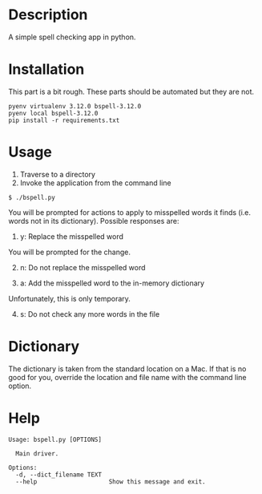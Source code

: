 # Description
A simple spell checking app in python.

# Installation
This part is a bit rough. These parts should be automated but they are not.

```
pyenv virtualenv 3.12.0 bspell-3.12.0
pyenv local bspell-3.12.0
pip install -r requirements.txt
```

# Usage
1. Traverse to a directory
2. Invoke the application from the command line
```
$ ./bspell.py
```

You will be prompted for actions to apply to misspelled words it finds (i.e. words not in its dictionary). Possible responses are:
1. y: Replace the misspelled word

You will be prompted for the change.

2. n: Do not replace the misspelled word

3. a: Add the misspelled word to the in-memory dictionary

Unfortunately, this is only temporary.

4. s: Do not check any more words in the file

# Dictionary
The dictionary is taken from the standard location on a Mac. If that is no good for you, override the location and file name with the command line option.

# Help
```
Usage: bspell.py [OPTIONS]

  Main driver.

Options:
  -d, --dict_filename TEXT
  --help                    Show this message and exit.
```
